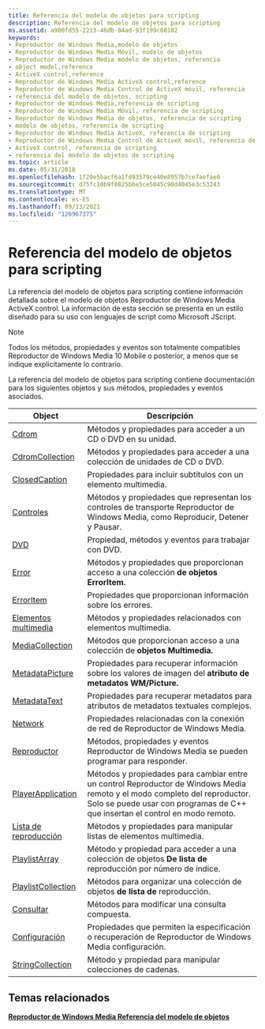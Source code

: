```yaml
---
title: Referencia del modelo de objetos para scripting
description: Referencia del modelo de objetos para scripting
ms.assetid: a900fd55-2213-46db-84ad-93f199c60182
keywords:
- Reproductor de Windows Media,modelo de objetos
- Reproductor de Windows Media Móvil, modelo de objetos
- Reproductor de Windows Media modelo de objetos, referencia
- object model,reference
- ActiveX control,reference
- Reproductor de Windows Media ActiveX control,reference
- Reproductor de Windows Media Control de ActiveX móvil, referencia
- referencia del modelo de objetos, scripting
- Reproductor de Windows Media,referencia de scripting
- Reproductor de Windows Media Móvil, referencia de scripting
- Reproductor de Windows Media de objetos, referencia de scripting
- modelo de objetos, referencia de scripting
- Reproductor de Windows Media ActiveX, referencia de scripting
- Reproductor de Windows Media Control de ActiveX móvil, referencia de scripting
- ActiveX control, referencia de scripting
- referencia del modelo de objetos de scripting
ms.topic: article
ms.date: 05/31/2018
ms.openlocfilehash: 1f20e5bacf6a1fd93579ce40e8957b7ce7aefae0
ms.sourcegitcommit: d75fc10b9f0825bbe5ce5045c90d4045e3c53243
ms.translationtype: MT
ms.contentlocale: es-ES
ms.lasthandoff: 09/13/2021
ms.locfileid: "126967375"
---
```

# <a name="object-model-reference-for-scripting"></a>Referencia del modelo de objetos para scripting

La referencia del modelo de objetos para scripting contiene información detallada sobre el modelo de objetos Reproductor de Windows Media ActiveX control. La información de esta sección se presenta en un estilo diseñado para su uso con lenguajes de script como Microsoft JScript.

> [!Note]  
> Todos los métodos, propiedades y eventos son totalmente compatibles Reproductor de Windows Media 10 Mobile o posterior, a menos que se indique explícitamente lo contrario.

 

La referencia del modelo de objetos para scripting contiene documentación para los siguientes objetos y sus métodos, propiedades y eventos asociados.



| Object                                              | Descripción                                                                                                                                                                                    |
|-----------------------------------------------------|------------------------------------------------------------------------------------------------------------------------------------------------------------------------------------------------|
| [Cdrom](cdrom-object.md)                           | Métodos y propiedades para acceder a un CD o DVD en su unidad.                                                                                                                                 |
| [CdromCollection](cdromcollection-object.md)       | Métodos y propiedades para acceder a una colección de unidades de CD o DVD.                                                                                                                         |
| [ClosedCaption](closedcaption-object.md)           | Propiedades para incluir subtítulos con un elemento multimedia.                                                                                                                                           |
| [Controles](controls-object.md)                     | Métodos y propiedades que representan los controles de transporte Reproductor de Windows Media, como Reproducir, Detener y Pausar.                                                                             |
| [DVD](dvd-object.md)                               | Propiedad, métodos y eventos para trabajar con DVD.                                                                                                                                         |
| [Error](error-object.md)                           | Métodos y propiedades que proporcionan acceso a una colección **de objetos ErrorItem.**                                                                                                              |
| [ErrorItem](erroritem-object.md)                   | Propiedades que proporcionan información sobre los errores.                                                                                                                                              |
| [Elementos multimedia](media-object.md)                           | Métodos y propiedades relacionados con elementos multimedia.                                                                                                                                                |
| [MediaCollection](mediacollection-object.md)       | Métodos que proporcionan acceso a una colección de **objetos Multimedia.**                                                                                                                              |
| [MetadataPicture](metadatapicture-object.md)       | Propiedades para recuperar información sobre los valores de imagen del **atributo de metadatos WM/Picture.**                                                                                            |
| [MetadataText](metadatatext-object.md)             | Propiedades para recuperar metadatos para atributos de metadatos textuales complejos.                                                                                                                    |
| [Network](network-object.md)                       | Propiedades relacionadas con la conexión de red de Reproductor de Windows Media.                                                                                                                         |
| [Reproductor](player-object.md)                         | Métodos, propiedades y eventos Reproductor de Windows Media se pueden programar para responder.                                                                                                     |
| [PlayerApplication](playerapplication-object.md)   | Métodos y propiedades para cambiar entre un control Reproductor de Windows Media remoto y el modo completo del reproductor. Solo se puede usar con programas de C++ que insertan el control en modo remoto. |
| [Lista de reproducción](playlist-object.md)                     | Métodos y propiedades para manipular listas de elementos multimedia.                                                                                                                                  |
| [PlaylistArray](playlistarray-object.md)           | Método y propiedad para acceder a una colección de objetos **De lista de** reproducción por número de índice.                                                                                                    |
| [PlaylistCollection](playlistcollection-object.md) | Métodos para organizar una colección de objetos **de lista de** reproducción.                                                                                                                                   |
| [Consultar](query-object.md)                           | Métodos para modificar una consulta compuesta.                                                                                                                                                        |
| [Configuración](settings-object.md)                     | Propiedades que permiten la especificación o recuperación de Reproductor de Windows Media configuración.                                                                                                         |
| [StringCollection](stringcollection-object.md)     | Método y propiedad para manipular colecciones de cadenas.                                                                                                                               |



 

## <a name="related-topics"></a>Temas relacionados

<dl> <dt>

[**Reproductor de Windows Media Referencia del modelo de objetos**](windows-media-player-object-model-reference.md)
</dt> </dl>

 

 




